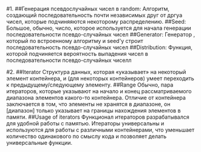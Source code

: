 #1. 
##Генерация псевдослучайных чисел в random: 
Алгоритм, создающий последовательность почти независимых друг от 
дргуа чисел, которые подчиняяются некоторому распределению.
##Seed:
Большое, обычно, число, которое используется для начала генерации 
последовательности псевдо-случайных чисел
##Generator:
Генератор , который по встроенному алгоритму и
seed'у строит последовательность псевдо-случайных чисел
##Distribution:
Функция, которой подчиняется вероятность выпадения чисел в 
последовательности псевдо-случайных чиселл

#2.
##Iterator
Структура данных, которая «указывает» на некоторый элемент контейнера, 
и (для некоторых контейнеров) умеет переходить к 
предыдущему/следующему элементу.
##Range
Обычно, пара итераторов, которые указывают на начало и конец 
рассматриваемого диапазона элементов какого-то контейнера. Отличие от 
контейнера заключается в том, что элементы не хранятся в диапазоне, он 
[диапазон] только указывает на границы нахождения элементов в памяти.
##Usage of iterators
Функционал итераторов разрабатывался для удобной работы с памятью. 
Итераторы универсальны и используются для работы с различными 
контейнерами, что уменьшает количество одинакового по смыслу кода 
и позволяет делать универсальные функции. 
